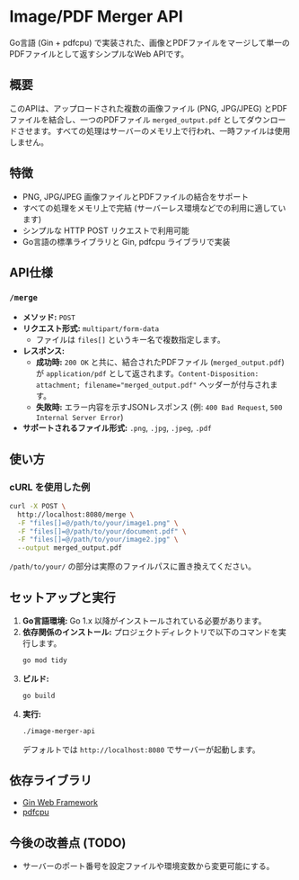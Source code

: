 # Image/PDF Merger API

Go言語 (Gin + pdfcpu) で実装された、画像とPDFファイルをマージして単一のPDFファイルとして返すシンプルなWeb APIです。

## 概要

このAPIは、アップロードされた複数の画像ファイル (PNG, JPG/JPEG) とPDFファイルを結合し、一つのPDFファイル `merged_output.pdf` としてダウンロードさせます。すべての処理はサーバーのメモリ上で行われ、一時ファイルは使用しません。

## 特徴

- PNG, JPG/JPEG 画像ファイルとPDFファイルの結合をサポート
- すべての処理をメモリ上で完結 (サーバーレス環境などでの利用に適しています)
- シンプルな HTTP POST リクエストで利用可能
- Go言語の標準ライブラリと Gin, pdfcpu ライブラリで実装

## API仕様

### `/merge`

- **メソッド:** `POST`
- **リクエスト形式:** `multipart/form-data`
  - ファイルは `files[]` というキー名で複数指定します。
- **レスポンス:** 
  - **成功時:** `200 OK` と共に、結合されたPDFファイル (`merged_output.pdf`) が `application/pdf` として返されます。`Content-Disposition: attachment; filename="merged_output.pdf"` ヘッダーが付与されます。
  - **失敗時:** エラー内容を示すJSONレスポンス (例: `400 Bad Request`, `500 Internal Server Error`)
- **サポートされるファイル形式:** `.png`, `.jpg`, `.jpeg`, `.pdf`

## 使い方

### cURL を使用した例

```bash
curl -X POST \
  http://localhost:8080/merge \
  -F "files[]=@/path/to/your/image1.png" \
  -F "files[]=@/path/to/your/document.pdf" \
  -F "files[]=@/path/to/your/image2.jpg" \
  --output merged_output.pdf
```

`/path/to/your/` の部分は実際のファイルパスに置き換えてください。

## セットアップと実行

1.  **Go言語環境:** Go 1.x 以降がインストールされている必要があります。
2.  **依存関係のインストール:** プロジェクトディレクトリで以下のコマンドを実行します。
    ```bash
    go mod tidy
    ```
3.  **ビルド:**
    ```bash
    go build
    ```
4.  **実行:**
    ```bash
    ./image-merger-api
    ```
    デフォルトでは `http://localhost:8080` でサーバーが起動します。

## 依存ライブラリ

- [Gin Web Framework](https://github.com/gin-gonic/gin)
- [pdfcpu](https://github.com/pdfcpu/pdfcpu)

## 今後の改善点 (TODO)

- サーバーのポート番号を設定ファイルや環境変数から変更可能にする。 